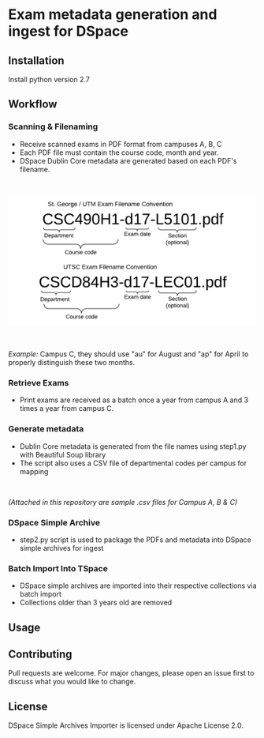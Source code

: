# Exam metadata generation and ingest for DSpace

## Installation

Install python version 2.7

## Workflow

### Scanning & Filenaming

* Receive scanned exams in PDF format from campuses A, B, C
* Each PDF file must contain the course code, month and year.
* DSpace Dublin Core metadata are generated based on each PDF's filename. 
<br>

![Exam File Naming Convention](exam-pdf-filename-conventions.png)

<br>

_Example:_ 
Campus C, they should use "au" for August and "ap" for April to properly distinguish these two months. 

### Retrieve Exams
* Print exams are received as a batch once a year from campus A and 3 times a year from campus C. 

### Generate metadata 
* Dublin Core metadata is generated from the file names using step1.py with Beautiful Soup library
* The script also uses a CSV file of departmental codes per campus for mapping
<br>

_(Attached in this repository are sample .csv files for Campus A, B & C)_

### DSpace Simple Archive
* step2.py script is used to package the PDFs and metadata into DSpace simple archives for ingest

### Batch Import Into TSpace
* DSpace simple archives are imported into their respective collections via batch import
* Collections older than 3 years old are removed

## Usage


## Contributing
Pull requests are welcome. For major changes, please open an issue first to discuss what you would like to change.

## License
DSpace Simple Archives Importer is licensed under Apache License 2.0.
